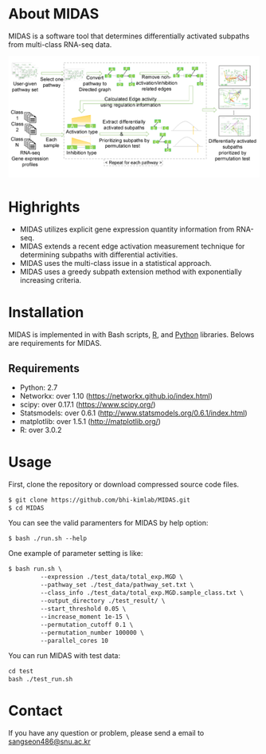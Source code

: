 # About MIDAS

MIDAS is a software tool that determines differentially activated subpaths from multi-class RNA-seq data. 

![Figure](images/Fig1_overview.png)

# Highrights

* MIDAS utilizes explicit gene expression quantity information from RNA-seq.
* MIDAS extends a recent edge activation measurement technique for determining subpaths with differential activities.
* MIDAS uses the multi-class issue in a statistical approach.
* MIDAS uses a greedy subpath extension method with  exponentially increasing criteria.


# Installation

MIDAS is implemented in with Bash scripts, [R](https://www.r-project.org/), and [Python](https://www.python.org/) libraries. Belows are requirements for MIDAS.

## Requirements

* Python: 2.7
* Networkx: over 1.10 (https://networkx.github.io/index.html)
* scipy: over 0.17.1 (https://www.scipy.org/)
* Statsmodels: over 0.6.1 (http://www.statsmodels.org/0.6.1/index.html)
* matplotlib: over 1.5.1 (http://matplotlib.org/)
* R: over 3.0.2

# Usage

First, clone the repository or download compressed source code files.
```
$ git clone https://github.com/bhi-kimlab/MIDAS.git
$ cd MIDAS
```
You can see the valid paramenters for MIDAS by help option:
```
$ bash ./run.sh --help
```
One example of parameter setting is like:
```
$ bash run.sh \
		 --expression ./test_data/total_exp.MGD \
		 --pathway_set ./test_data/pathway_set.txt \
		 --class_info ./test_data/total_exp.MGD.sample_class.txt \
		 --output_directory ./test_result/ \
		 --start_threshold 0.05 \
		 --increase_moment 1e-15 \
		 --permutation_cutoff 0.1 \
		 --permutation_number 100000 \
		 --parallel_cores 10
```
You can run MIDAS with test data:
```
cd test
bash ./test_run.sh
```

# Contact
If you have any question or problem, please send a email to [sangseon486@snu.ac.kr](mailto:sangseon486.snu.ac.kr)



